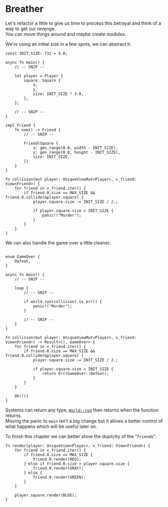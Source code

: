 # Breather

Let's refactor a little to give us time to process this betrayal and think of a way to get our revenge.\
You can move things around and maybe create modules.

We're using an initial size in a few spots, we can abstract it.

```rust,noplaypen
const INIT_SIZE: f32 = 5.0;

async fn main() {
    // -- SNIP --

    let player = Player {
        square: Square {
            x,
            y,
            size: INIT_SIZE * 3.0,
        },
    };

    // -- SNIP --
}

impl Friend {
    fn new() -> Friend {
        // -- SNIP --

        Friend(Square {
            x: gen_range(0.0, width - INIT_SIZE),
            y: gen_range(0.0, height - INIT_SIZE),
            size: INIT_SIZE,
        })
    }
}

fn collision(mut player: UniqueViewMut<Player>, v_friend: View<Friend>) {
    for friend in v_friend.iter() {
        if friend.0.size == MAX_SIZE && friend.0.collide(&player.square) {
            player.square.size -= INIT_SIZE / 2.;

            if player.square.size < INIT_SIZE {
                panic!("Murder");
            }
        }
    }
}
```

We can also handle the game over a little cleaner.

```rust,noplaypen

enum GameOver {
    Defeat,
}

async fn main() {
    // -- SNIP --

    loop {
        // -- SNIP --

        if world.run(collision).is_err() {
            panic!("Murder");
        }

        // -- SNIP --
    }
}

fn collision(mut player: UniqueViewMut<Player>, v_friend: View<Friend>) -> Result<(), GameOver> {
    for friend in v_friend.iter() {
        if friend.0.size == MAX_SIZE && friend.0.collide(&player.square) {
            player.square.size -= INIT_SIZE / 2.;

            if player.square.size < INIT_SIZE {
                return Err(GameOver::Defeat);
            }
        }
    }

    Ok(())
}
```

Systems can return any type, [`World::run`](https://docs.rs/shipyard/latest/shipyard/struct.World.html#method.run) then returns when the function returns.\
Moving the panic to `main` isn't a big change but it allows a better control of what happens which will be useful later on.

To finish this chapter we can better show the duplicity of the "`Friend`s".

```rust,noplaypen
fn render(player: UniqueView<Player>, v_friend: View<Friend>) {
    for friend in v_friend.iter() {
        if friend.0.size == MAX_SIZE {
            friend.0.render(RED);
        } else if friend.0.size > player.square.size {
            friend.0.render(GRAY);
        } else {
            friend.0.render(GREEN);
        }
    }

    player.square.render(BLUE);
}
```